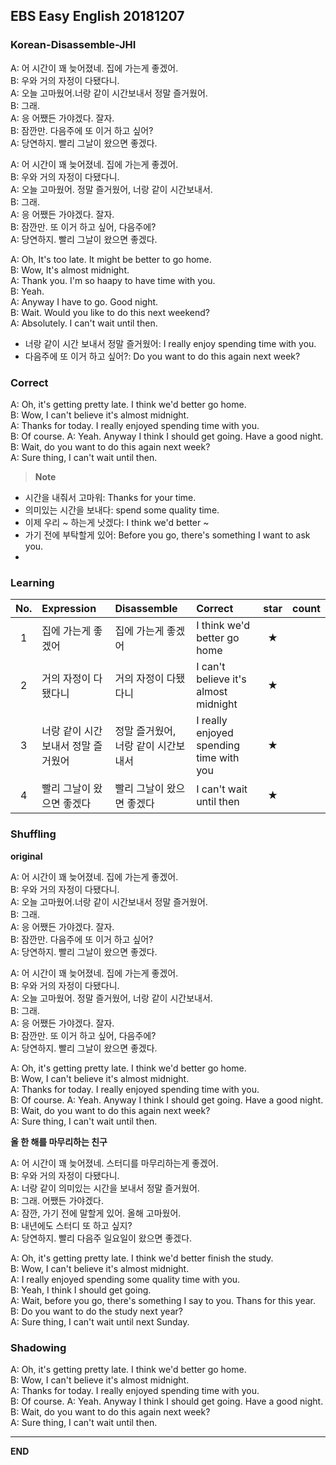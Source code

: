 ## EBS Easy English 20181207

### Korean-Disassemble-JHI

A: 어 시간이 꽤 늦어졌네. 집에 가는게 좋겠어.   
B: 우와 거의 자정이 다됐다니.   
A: 오늘 고마웠어.너랑 같이 시간보내서 정말 즐거웠어.   
B: 그래.  
A: 응 어쨌든 가야겠다. 잘자.   
B: 잠깐만. 다음주에 또 이거 하고 싶어?  
A: 당연하지. 빨리 그날이 왔으면 좋겠다.    


A: 어 시간이 꽤 늦어졌네. 집에 가는게 좋겠어.    
B: 우와 거의 자정이 다됐다니.     
A: 오늘 고마웠어. 정말 즐거웠어, 너랑 같이 시간보내서.    
B: 그래.      
A: 응 어쨌든 가야겠다. 잘자.    
B: 잠깐만. 또 이거 하고 싶어, 다음주에?      
A:  당연하지. 빨리 그날이 왔으면 좋겠다.         

A: Oh, It's too late. It might be better to go home.     
B: Wow, It's almost midnight.      
A: Thank you. I'm so haapy to have time with you.     
B: Yeah.      
A: Anyway I have to go. Good night.     
B: Wait. Would you like to do this next weekend?     
A: Absolutely. I can't wait until then.                

+ 너랑 같이 시간 보내서 정말 즐거웠어: I really enjoy spending time with you.
+ 다음주에 또 이거 하고 싶어?: Do you want to do this again next week?     



### Correct

A: Oh, it's getting pretty late. I think we'd better go home.     
B: Wow, I can't believe it's almost midnight.  
A: Thanks for today. I really enjoyed spending time with you.  
B: Of course.
A: Yeah. Anyway I think I should get going. Have a good night.    
B: Wait, do you want to do this again next week?    
A: Sure thing, I can't wait until then.   


> **Note**
- 시간을 내줘서 고마워: Thanks for your time.
- 의미있는 시간을 보내다: spend some quality time.
- 이제 우리 ~ 하는게 낫겠다: I think we'd better ~
- 가기 전에 부탁할게 있어: Before you go, there's something I want to ask you.
-


### Learning

| No. | Expression | Disassemble | Correct | star | count |
| :---: | :--- | :--- | :--- | :---: | :---: |
| 1 | 집에 가는게 좋겠어 | 집에 가는게 좋겠어 | I think we'd better go home  | ★ |  |
| 2 |  거의 자정이 다됐다니 | 거의 자정이 다됐다니 | I can't believe it's almost midnight | ★ |  |
| 3 |  너랑 같이 시간보내서 정말 즐거웠어 | 정말 즐거웠어, 너랑 같이 시간보내서 | I really enjoyed spending time with you | ★ |  |
| 4 |  빨리 그날이 왔으면 좋겠다 | 빨리 그날이 왔으면 좋겠다 | I can't wait until then | ★ |  |



### Shuffling

**original**

A: 어 시간이 꽤 늦어졌네. 집에 가는게 좋겠어.   
B: 우와 거의 자정이 다됐다니.   
A: 오늘 고마웠어.너랑 같이 시간보내서 정말 즐거웠어.   
B: 그래.  
A: 응 어쨌든 가야겠다. 잘자.   
B: 잠깐만. 다음주에 또 이거 하고 싶어?  
A: 당연하지. 빨리 그날이 왔으면 좋겠다.    


A: 어 시간이 꽤 늦어졌네. 집에 가는게 좋겠어.    
B: 우와 거의 자정이 다됐다니.     
A: 오늘 고마웠어. 정말 즐거웠어, 너랑 같이 시간보내서.    
B: 그래.      
A: 응 어쨌든 가야겠다. 잘자.    
B: 잠깐만. 또 이거 하고 싶어, 다음주에?      
A:  당연하지. 빨리 그날이 왔으면 좋겠다.  

A: Oh, it's getting pretty late. I think we'd better go home.     
B: Wow, I can't believe it's almost midnight.  
A: Thanks for today. I really enjoyed spending time with you.  
B: Of course.
A: Yeah. Anyway I think I should get going. Have a good night.    
B: Wait, do you want to do this again next week?    
A: Sure thing, I can't wait until then.       

**올 한 해를 마무리하는 친구**

A: 어 시간이 꽤 늦어졌네. 스터디를 마무리하는게 좋겠어.    
B: 우와 거의 자정이 다됐다니.    
A: 너랑 같이 의미있는 시간을 보내서 정말 즐거웠어.    
B: 그래. 어쨌든 가야겠다.    
A: 잠깐, 가기 전에 말할게 있어. 올해 고마웠어.  
B: 내년에도 스터디 또 하고 싶지?  
A: 당연하지. 빨리 다음주 일요일이 왔으면 좋겠다.  

A: Oh, it's getting pretty late. I think we'd better finish the study.  
B: Wow, I can't believe it's almost midnight.  
A: I really enjoyed spending some quality time with you.  
B: Yeah, I think I should get going.  
A: Wait, before you go, there's something I say to you. Thans for this year.  
B: Do you want to do the study next year?  
A: Sure thing, I can't wait until next Sunday.      


### Shadowing

A: Oh, it's getting pretty late. I think we'd better go home.     
B: Wow, I can't believe it's almost midnight.  
A: Thanks for today. I really enjoyed spending time with you.  
B: Of course.
A: Yeah. Anyway I think I should get going. Have a good night.    
B: Wait, do you want to do this again next week?    
A: Sure thing, I can't wait until then.         

---

**END**
